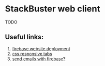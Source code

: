 # StackBuster web client

TODO

## Useful links:
1) [firebase website deployment](https://firebase.google.com/docs/hosting/deploying)
2) [css responsive tabs](https://codepen.io/oknoblich/pen/tfjFl)
3) [send emails with firebase?](https://www.menubar.io/firebase-functions-sending-emails)
